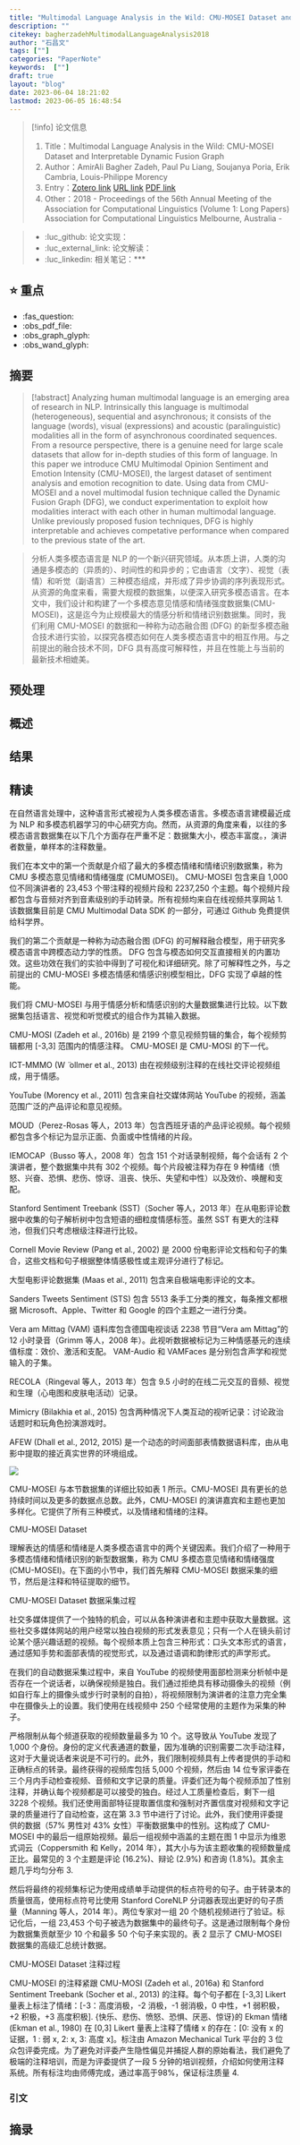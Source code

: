 ```yaml
---
title: "Multimodal Language Analysis in the Wild: CMU-MOSEI Dataset and Interpretable Dynamic Fusion Graph"
description: ""
citekey: bagherzadehMultimodalLanguageAnalysis2018
author: "石昌文"
tags: [""]
categories: "PaperNote"
keywords:  [""]
draft: true
layout: "blog"
date: 2023-06-04 18:21:02
lastmod: 2023-06-05 16:48:54
---
```


> [!info] 论文信息
>1. Title：Multimodal Language Analysis in the Wild: CMU-MOSEI Dataset and Interpretable Dynamic Fusion Graph
>2. Author：AmirAli Bagher Zadeh, Paul Pu Liang, Soujanya Poria, Erik Cambria, Louis-Philippe Morency
>3. Entry：[Zotero link](zotero://select/items/@bagherzadehMultimodalLanguageAnalysis2018) [URL link](https://aclanthology.org/P18-1208) [PDF link](<file:///C\:\\Users\\19115\\OneDrive - stu.suda.edu.cn\\Zotero\\Bagher Zadeh et al_2018_Multimodal Language Analysis in the Wild.pdf>)
>4. Other：2018 - Proceedings of the 56th Annual Meeting of the Association for Computational Linguistics (Volume 1: Long Papers)  Association for Computational Linguistics Melbourne, Australia  -   

>- :luc_github: 论文实现：
>- :luc_external_link: 论文解读：
>- :luc_linkedin: 相关笔记：***

## ⭐ 重点

- :fas_question:   
- :obs_pdf_file:   
- :obs_graph_glyph:   
- :obs_wand_glyph:   

## 摘要

> [!abstract] Analyzing human multimodal language is an emerging area of research in NLP. Intrinsically this language is multimodal (heterogeneous), sequential and asynchronous; it consists of the language (words), visual (expressions) and acoustic (paralinguistic) modalities all in the form of asynchronous coordinated sequences. From a resource perspective, there is a genuine need for large scale datasets that allow for in-depth studies of this form of language. In this paper we introduce CMU Multimodal Opinion Sentiment and Emotion Intensity (CMU-MOSEI), the largest dataset of sentiment analysis and emotion recognition to date. Using data from CMU-MOSEI and a novel multimodal fusion technique called the Dynamic Fusion Graph (DFG), we conduct experimentation to exploit how modalities interact with each other in human multimodal language. Unlike previously proposed fusion techniques, DFG is highly interpretable and achieves competative performance when compared to the previous state of the art.

> 分析人类多模态语言是 NLP 的一个新兴研究领域。从本质上讲，人类的沟通是多模态的（异质的）、时间性的和异步的；它由语言（文字）、视觉（表情）和听觉（副语言）三种模态组成，并形成了异步协调的序列表现形式。从资源的角度来看，需要大规模的数据集，以便深入研究多模态语言。在本文中，我们设计和构建了一个多模态意见情感和情绪强度数据集(CMU-MOSEI)，这是迄今为止规模最大的情感分析和情绪识别数据集。同时，我们利用 CMU-MOSEI 的数据和一种称为动态融合图 (DFG) 的新型多模态融合技术进行实验，以探究各模态如何在人类多模态语言中的相互作用。与之前提出的融合技术不同，DFG 具有高度可解释性，并且在性能上与当前的最新技术相媲美。

## 预处理

## 概述

## 结果

## 精读

在自然语言处理中，这种语言形式被视为人类多模态语言。多模态语言建模最近成为 NLP 和多模态机器学习的中心研究方向。然而，从资源的角度来看，以往的多模态语言数据集在以下几个方面存在严重不足：数据集大小，模态丰富度。，演讲者数量，单样本的注释数量。

我们在本文中的第一个贡献是介绍了最大的多模态情绪和情绪识别数据集，称为 CMU 多模态意见情绪和情绪强度 (CMUMOSEI)。 CMU-MOSEI 包含来自 1,000 位不同演讲者的 23,453 个带注释的视频片段和 2237,250 个主题。每个视频片段都包含与音频对齐到音素级别的手动转录。所有视频均来自在线视频共享网站 1. 该数据集目前是 CMU Multimodal Data SDK 的一部分，可通过 Github 免费提供给科学界。

我们的第二个贡献是一种称为动态融合图 (DFG) 的可解释融合模型，用于研究多模态语言中跨模态动力学的性质。 DFG 包含与模态如何交互直接相关的内置功效。这些功效在我们的实验中得到了可视化和详细研究。除了可解释性之外，与之前提出的 CMU-MOSEI 多模态情感和情感识别模型相比，DFG 实现了卓越的性能。


我们将 CMU-MOSEI 与用于情感分析和情感识别的大量数据集进行比较。以下数据集包括语言、视觉和听觉模式的组合作为其输入数据。

CMU-MOSI (Zadeh et al., 2016b) 是 2199 个意见视频剪辑的集合，每个视频剪辑都用 [-3,3] 范围内的情感注释。 CMU-MOSEI 是 CMU-MOSI 的下一代。

ICT-MMMO (W ̈ ollmer et al., 2013) 由在视频级别注释的在线社交评论视频组成，用于情感。

YouTube (Morency et al., 2011) 包含来自社交媒体网站 YouTube 的视频，涵盖范围广泛的产品评论和意见视频。

MOUD（Perez-Rosas 等人，2013 年）包含西班牙语的产品评论视频。每个视频都包含多个标记为显示正面、负面或中性情绪的片段。

IEMOCAP（Busso 等人，2008 年）包含 151 个对话录制视频，每个会话有 2 个演讲者，整个数据集中共有 302 个视频。每个片段被注释为存在 9 种情绪（愤怒、兴奋、恐惧、悲伤、惊讶、沮丧、快乐、失望和中性）以及效价、唤醒和支配。

Stanford Sentiment Treebank (SST)（Socher 等人，2013 年）在从电影评论数据中收集的句子解析树中包含短语的细粒度情感标签。虽然 SST 有更大的注释池，但我们只考虑根级注释进行比较。

Cornell Movie Review (Pang et al., 2002) 是 2000 份电影评论文档和句子的集合，这些文档和句子根据整体情感极性或主观评分进行了标记。

大型电影评论数据集 (Maas et al., 2011) 包含来自极端电影评论的文本。

Sanders Tweets Sentiment (STS) 包含 5513 条手工分类的推文，每条推文都根据 Microsoft、Apple、Twitter 和 Google 的四个主题之一进行分类。

Vera am Mittag (VAM) 语料库包含德国电视谈话 2238 节目“Vera am Mittag”的 12 小时录音（Grimm 等人，2008 年）。此视听数据被标记为三种情感基元的连续值标度：效价、激活和支配。 VAM-Audio 和 VAMFaces 是分别包含声学和视觉输入的子集。

RECOLA（Ringeval 等人，2013 年）包含 9.5 小时的在线二元交互的音频、视觉和生理（心电图和皮肤电活动）记录。

Mimicry (Bilakhia et al., 2015) 包含两种情况下人类互动的视听记录：讨论政治话题时和玩角色扮演游戏时。

AFEW (Dhall et al., 2012, 2015) 是一个动态的时间面部表情数据语料库，由从电影中提取的接近真实世界的环境组成。

![]({57}_Multimodal%20Language%20Analysis%20in%20the%20Wild_%20CMU-MOSEI%20Dataset%20and%20Interpretable%20Dynamic%20Fusion%20Graph@bagherzadehMultimodalLanguageAnalysis2018.assets/image-20230605164842.png)


CMU-MOSEI 与本节数据集的详细比较如表 1 所示。CMU-MOSEI 具有更长的总持续时间以及更多的数据点总数。此外，CMU-MOSEI 的演讲嘉宾和主题也更加多样化。它提供了所有三种模式，以及情绪和情绪的注释。


CMU-MOSEI Dataset 

理解表达的情感和情绪是人类多模态语言中的两个关键因素。我们介绍了一种用于多模态情绪和情绪识别的新型数据集，称为 CMU 多模态意见情绪和情绪强度 (CMU-MOSEI)。在下面的小节中，我们首先解释 CMU-MOSEI 数据采集的细节，然后是注释和特征提取的细节。

CMU-MOSEI Dataset 数据采集过程

社交多媒体提供了一个独特的机会，可以从各种演讲者和主题中获取大量数据。这些社交多媒体网站的用户经常以独白视频的形式发表意见；只有一个人在镜头前讨论某个感兴趣话题的视频。每个视频本质上包含三种形式：口头文本形式的语言，通过感知手势和面部表情的视觉形式，以及通过语调和韵律形式的声学形式。

在我们的自动数据采集过程中，来自 YouTube 的视频使用面部检测来分析帧中是否存在一个说话者，以确保视频是独白。我们通过拒绝具有移动摄像头的视频（例如自行车上的摄像头或步行时录制的自拍），将视频限制为演讲者的注意力完全集中在摄像头上的设置。我们使用在线视频中 250 个经常使用的主题作为采集的种子。


严格限制从每个频道获取的视频数量最多为 10 个。这导致从 YouTube 发现了 1,000 个身份。身份的定义代表通道的数量，因为准确的识别需要二次手动注释，这对于大量说话者来说是不可行的。此外，我们限制视频具有上传者提供的手动和正确标点的转录。最终获得的视频库包括 5,000 个视频，然后由 14 位专家评委在三个月内手动检查视频、音频和文字记录的质量。评委们还为每个视频添加了性别注释，并确认每个视频都是可以接受的独白。经过人工质量检查后，剩下一组 3228 个视频。我们还使用面部特征提取置信度和强制对齐置信度对视频和文字记录的质量进行了自动检查，这在第 3.3 节中进行了讨论。此外，我们使用评委提供的数据（57% 男性对 43% 女性）平衡数据集中的性别。这构成了 CMU-MOSEI 中的最后一组原始视频。最后一组视频中涵盖的主题在图 1 中显示为维恩式词云（Coppersmith 和 Kelly，2014 年），其大小与为该主题收集的视频数量成正比。最常见的 3 个主题是评论 (16.2%)、辩论 (2.9%) 和咨询 (1.8%)。其余主题几乎均匀分布 3.

然后将最终的视频集标记为使用成绩单手动提供的标点符号的句子。由于转录本的质量很高，使用标点符号比使用 Stanford CoreNLP 分词器表现出更好的句子质量（Manning 等人，2014 年）。两位专家对一组 20 个随机视频进行了验证。标记化后，一组 23,453 个句子被选为数据集中的最终句子。这是通过限制每个身份为数据集贡献至少 10 个和最多 50 个句子来实现的。表 2 显示了 CMU-MOSEI 数据集的高级汇总统计数据。


CMU-MOSEI Dataset 注释过程

CMU-MOSEI 的注释紧跟 CMU-MOSI (Zadeh et al., 2016a) 和 Stanford Sentiment Treebank (Socher et al., 2013) 的注释。每个句子都在 [-3,3] Likert 量表上标注了情绪：[-3：高度消极，-2 消极，-1 弱消极，0 中性，+1 弱积极，+2 积极，+3 高度积极]. {快乐、悲伤、愤怒、恐惧、厌恶、惊讶}的 Ekman 情绪 (Ekman et al., 1980) 在 [0,3] Likert 量表上注释了情绪 x 的存在：[0: 没有 x 的证据，1 : 弱 x, 2: x, 3: 高度 x]。标注由 Amazon Mechanical Turk 平台的 3 位众包评委完成。为了避免对评委产生隐性偏见并捕捉人群的原始看法，我们避免了极端的注释培训，而是为评委提供了一段 5 分钟的培训视频，介绍如何使用注释系统。所有标注均由师傅完成，通过率高于98%，保证标注质量 4.












### 引文

## 摘录
